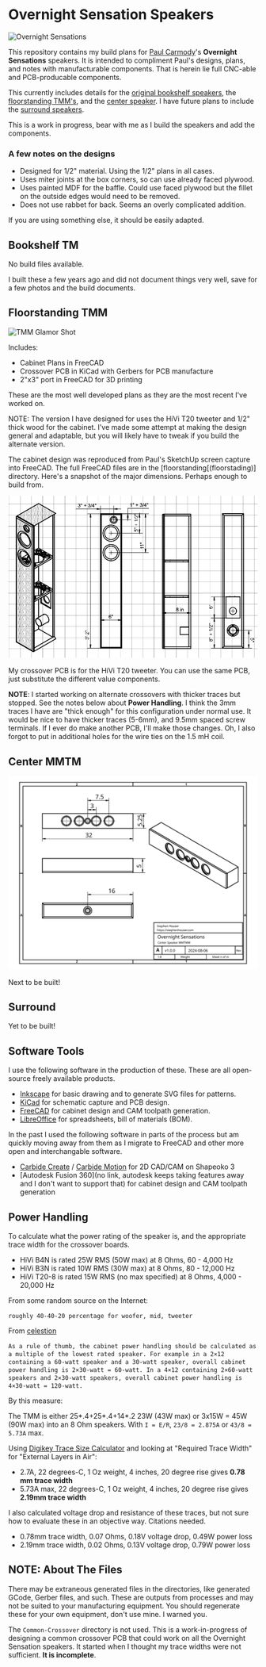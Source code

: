 # Overnight Sensation Speakers

![Overnight Sensations](bookshelf/assets/desktop.png?raw=true)

This repository contains my build plans for [Paul Carmody](https://sites.google.com/site/undefinition/diy?authuser=0)'s **Overnight Sensations** speakers. It is intended to compliment Paul's designs, plans, and notes with manufacturable components. That is herein lie full CNC-able and PCB-producable components.

This currently includes details for the [original bookshelf speakers](https://sites.google.com/site/undefinition/bookshelf-speakers/diy-overnightsensations), the [floorstanding TMM's](https://sites.google.com/site/undefinition/floorstanding-speakers/overnightsensationtmm?authuser=0), and the [center speaker](https://sites.google.com/site/undefinition/home-theater-speakers/overnightsensationcenterchannelbipolewhatwhen?authuser=0). I have future plans to include the [surround speakers](https://sites.google.com/site/undefinition/home-theater-speakers/overnightsensationcenterchannelbipolewhatwhen?authuser=0).

This is a work in progress, bear with me as I build the speakers and add the components.

### A few notes on the designs

- Designed for 1/2" material. Using the 1/2" plans in all cases.
- Uses miter joints at the box corners, so can use already faced plywood.
- Uses painted MDF for the baffle. Could use faced plywood but the fillet on the outside edges would need to be removed.
- Does not use rabbet for back. Seems an overly complicated addition.

If you are using something else, it should be easily adapted.

## Bookshelf TM

No build files available.

I built these a few years ago and did not document things very well, save for a few photos and the build documents.

## Floorstanding TMM

![TMM Glamor Shot](/floorstanding/assets/tmm-glamor-shot.png?raw=true)

Includes:

- Cabinet Plans in FreeCAD
- Crossover PCB in KiCad with Gerbers for PCB manufacture
- 2"x3" port in FreeCAD for 3D printing

These are the most well developed plans as they are the most recent I've worked on.

NOTE: The version I have designed for uses the HiVi T20 tweeter and 1/2" thick wood for the cabinet. I've made some attempt at making the design general and adaptable, but you will likely have to tweak if you build the alternate version.

The cabinet design was reproduced from Paul's SketchUp screen capture into FreeCAD. The full FreeCAD files are in the [floorstanding[(floorstading)] directory. Here's a snapshot of the major dimensions. Perhaps enough to build from.

![Cabinet Drawing](/floorstanding/assets/cabinet-drawing.png?raw=true)

My crossover PCB is for the HiVi T20 tweeter. You can use the same PCB, just substitute the different value components.

**NOTE**: I started working on alternate crossovers with thicker traces but stopped. See the notes below about **Power Handling**. I think the 3mm traces I have are "thick enough" for this configuration under normal use. It would be nice to have thicker traces (5-6mm), and 9.5mm spaced screw terminals. If I ever do make another PCB, I'll make those changes. Oh, I also forgot to put in additional holes for the wire ties on the 1.5 mH coil.

## Center MMTM

![Cabinet Drawing](/center/assets/cabinet-drawing.svg?raw=true)

Next to be built!

## Surround

Yet to be built!

## Software Tools

I use the following software in the production of these. These are all open-source freely available products.

- [Inkscape](https://inkscape.org) for basic drawing and to generate SVG files for patterns.
- [KiCad](https://www.kicad.org) for schematic capture and PCB design.
- [FreeCAD](https://www.freecad.org) for cabinet design and CAM toolpath generation.
- [LibreOffice](https://www.libreoffice.org) for spreadsheets, bill of materials (BOM).

In the past I used the following software in parts of the process but am quickly moving away from them as I migrate to FreeCAD and other more open and interchangable software.

- [Carbide Create](https://carbide3d.com/carbidecreate/) / [Carbide Motion](https://carbide3d.com/carbidemotion/) for 2D CAD/CAM on Shapeoko 3
- [Autodesk Fusion 360](no link, autodesk keeps taking features away and I don't want to support that) for cabinet design and CAM toolpath generation

## Power Handling

To calculate what the power rating of the speaker is, and the appropriate trace width for the crossover boards.

- HiVi B4N is rated 25W RMS (50W max) at 8 Ohms, 60 - 4,000 Hz
- HiVi B3N is rated 10W RMS (30W max) at 8 Ohms, 80 - 12,000 Hz
- HiVi T20-8 is rated 15W RMS (no max specified) at 8 Ohms, 4,000 - 20,000 Hz

From some random source on the Internet:

    roughly 40-40-20 percentage for woofer, mid, tweeter

From [celestion](https://celestion.com/blog/power-handling-all-you-need-to-know/)

    As a rule of thumb, the cabinet power handling should be calculated as a multiple of the lowest rated speaker. For example in a 2×12 containing a 60-watt speaker and a 30-watt speaker, overall cabinet power handling is 2×30-watt = 60-watt. In a 4×12 containing 2×60-watt speakers and 2×30-watt speakers, overall cabinet power handling is 4×30-watt = 120-watt.

By this measure:

The TMM is either 25*.4+25*.4+14*.2 23W (43W max) or 3x15W = 45W (90W max) into an 8 Ohm speakers. With `I = E/R`, `23/8 = 2.875A` or `43/8 = 5.73A` max.

Using [Digikey Trace Size Calculator](https://www.digikey.com/en/resources/conversion-calculators/conversion-calculator-pcb-trace-width) and looking at "Required Trace Width" for "External Layers in Air":

- 2.7A, 22 degrees-C, 1 Oz weight, 4 inches, 20 degree rise gives **0.78 mm trace width**
- 5.73A max, 22 degrees-C, 1 Oz weight, 4 inches, 20 degree rise gives **2.19mm trace width**

I also calculated voltage drop and resistance of these traces, but not sure how to evaluate these in an objective way. Citations needed.

- 0.78mm trace width, 0.07 Ohms, 0.18V voltage drop, 0.49W power loss
- 2.19mm trace width, 0.02 Ohms, 0.13V voltage drop, 0.79W power loss

## NOTE: About The Files

There may be extraneous generated files in the directories, like generated GCode, Gerber files, and such. These are outputs from processes and may not be suited to your manufacturing equipment. You should regenerate these for your own equipment, don't use mine. I warned you.

The `Common-Crossover` directory is not used. This is a work-in-progress of designing a common crossover PCB that could work on all the Overnight Sensation speakers. It started when I thought my trace widths were not sufficient. **It is incomplete**.
